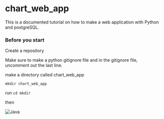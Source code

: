 # chart_web_app
This is a documented tutorial on how to make a web application with Python and postgreSQL.

### Before you start
Create a repository

Make sure to make a python gitignore file and in the gitignore file, uncomment out the last line.

make a directory called chart_web_app
```
mkdir chart_web_app
```
run `cd mkdir`

then 








<img alt="Java" src="https://img.shields.io/badge/Python-3776AB?style=for-the-badge&logo=python&logoColor=white"/>